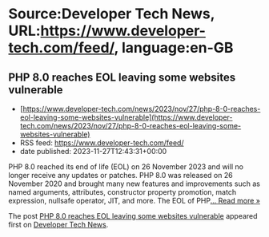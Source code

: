 # Source:Developer Tech News, URL:https://www.developer-tech.com/feed/, language:en-GB

## PHP 8.0 reaches EOL leaving some websites vulnerable
 - [https://www.developer-tech.com/news/2023/nov/27/php-8-0-reaches-eol-leaving-some-websites-vulnerable](https://www.developer-tech.com/news/2023/nov/27/php-8-0-reaches-eol-leaving-some-websites-vulnerable)
 - RSS feed: https://www.developer-tech.com/feed/
 - date published: 2023-11-27T12:43:31+00:00

<p>PHP 8.0 reached its end of life (EOL) on 26 November 2023 and will no longer receive any updates or patches. PHP 8.0 was released on 26 November 2020 and brought many new features and improvements such as named arguments, attributes, constructor property promotion, match expression, nullsafe operator, JIT, and more. The EOL of PHP<a class="excerpt-read-more" href="https://www.developer-tech.com/news/2023/nov/27/php-8-0-reaches-eol-leaving-some-websites-vulnerable/" title="ReadPHP 8.0 reaches EOL leaving some websites vulnerable">... Read more &#187;</a></p>
<p>The post <a href="https://www.developer-tech.com/news/2023/nov/27/php-8-0-reaches-eol-leaving-some-websites-vulnerable/">PHP 8.0 reaches EOL leaving some websites vulnerable</a> appeared first on <a href="https://www.developer-tech.com">Developer Tech News</a>.</p>

